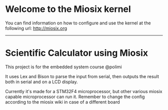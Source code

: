 
# Welcome to the Miosix kernel

You can find information on how to configure and use the kernel
at the following url: http://miosix.org
 
---

# Scientific Calculator using Miosix
This project is for the embedded system course @polimi

It uses Lex and Bison to parse the input from serial, then outputs the result both in serial and on a LCD display.

Currently it's made for a STM32F4 microprocessor, but other various miosix capable microprocessor can run it. 
Remember to change the config according to the miosix wiki in case of a different board
